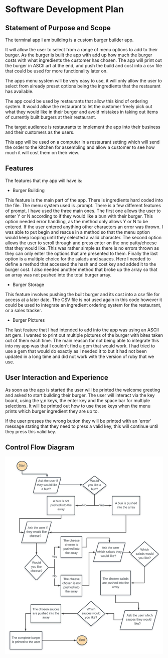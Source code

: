 # Software Development Plan #

## Statement of Purpose and Scope ##

The terminal app I am building is a custom burger builder app. 

It will allow the user to select from a range of menu options to add to their burger. As the burger is built the app with add up how much the burger costs with what ingredients the customer has chosen. The app will print out the burger in ASCII art at the end, and push the build and cost into a csv file that could be used for more functionality later on.

The apps menu system will be very easy to use, it will only allow the user to select from already preset options being the ingredients that the restaurant has available. 


The app could be used by restaurants that allow this kind of ordering system. It would allow the restaurant to let the customer freely pick out what they would like in their burger and avoid mistakes in taking out items of currently built burgers at their restaurant. 


The target audience is restaurants to implement the app into their business and their customers as the users. 


This app will be used on a computer in a restaurant setting which will send the order to the kitchen for assembling and allow a customer to see how much it will cost them on their view. 

## Features ##

The features that my app will have is:

* Burger Building

This feature is the main part of the app. There is ingredients hard coded into the file. The menu system used is .prompt. There is a few different features of prompt. I have used the three main ones. The first one allows the user to enter Y or N according to if they would like a bun with their burger. This option needed error handling, as the method only allows Y or N to be entered. If the user entered anything other characters an error was thrown. I was able to put begin and rescue in a method so that the menu option would keep looping until they selected a valid character. The second option allows the user to scroll through and press enter on the one patty/cheese that they would like. This was rather simple as there is no errors thrown as they can only enter the options that are presented to them. Finally the last option is a multiple choice for the salads and sauces. Here I needed to define a method that accessed the hash and cost key and added it to the burger cost. I also needed another method that broke up the array so that an array was not pushed into the total burger array. 

* Burger Storage

This feature involves pushing the built burger and its cost into a csv file for access at a later date. The CSV file is not used again in this code however it could be used to integrate an ingredient ordering system for the restaurant, or a sales tracker. 

* Burger Pictures

The last feature that I had intended to add into the app was using an ASCII art gem. I wanted to print out multiple pictures of the burger with bites taken out of them each time. The main reason for not being able to integrate this into my app was that I couldn't find a gem that would work. I had tried to use a gem that would do exactly as I needed it to but it had not been updated in a long time and did not work with the version of ruby that we use. 

## User Interaction and Experience ##

As soon as the app is started the user will be printed the welcome greeting and asked to start building their burger. The user will interact via the key board, using the y,n keys, the enter key and the space bar for multiple selections. It will be printed out how to use these keys when the menu prints which burger ingredient they are up to. 

If the user presses the wrong button they will be printed with an 'error' message stating that they need to press a valid key, this will continue until they press this valid key. 

## Control Flow Diagram ##

![Flowchart](burger.jpeg)
